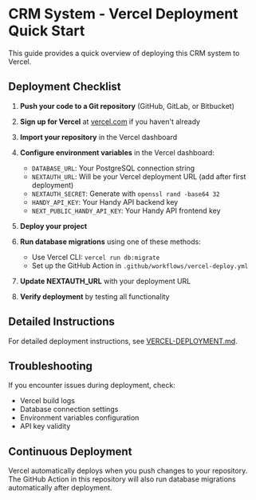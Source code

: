 # CRM System - Vercel Deployment Quick Start

This guide provides a quick overview of deploying this CRM system to Vercel.

## Deployment Checklist

1. **Push your code to a Git repository** (GitHub, GitLab, or Bitbucket)

2. **Sign up for Vercel** at [vercel.com](https://vercel.com) if you haven't already

3. **Import your repository** in the Vercel dashboard

4. **Configure environment variables** in the Vercel dashboard:
   - `DATABASE_URL`: Your PostgreSQL connection string
   - `NEXTAUTH_URL`: Will be your Vercel deployment URL (add after first deployment)
   - `NEXTAUTH_SECRET`: Generate with `openssl rand -base64 32`
   - `HANDY_API_KEY`: Your Handy API backend key
   - `NEXT_PUBLIC_HANDY_API_KEY`: Your Handy API frontend key

5. **Deploy your project**

6. **Run database migrations** using one of these methods:
   - Use Vercel CLI: `vercel run db:migrate`
   - Set up the GitHub Action in `.github/workflows/vercel-deploy.yml`

7. **Update NEXTAUTH_URL** with your deployment URL

8. **Verify deployment** by testing all functionality

## Detailed Instructions

For detailed deployment instructions, see [VERCEL-DEPLOYMENT.md](./VERCEL-DEPLOYMENT.md).

## Troubleshooting

If you encounter issues during deployment, check:
- Vercel build logs
- Database connection settings
- Environment variables configuration
- API key validity

## Continuous Deployment

Vercel automatically deploys when you push changes to your repository. The GitHub Action in this repository will also run database migrations automatically after deployment. 